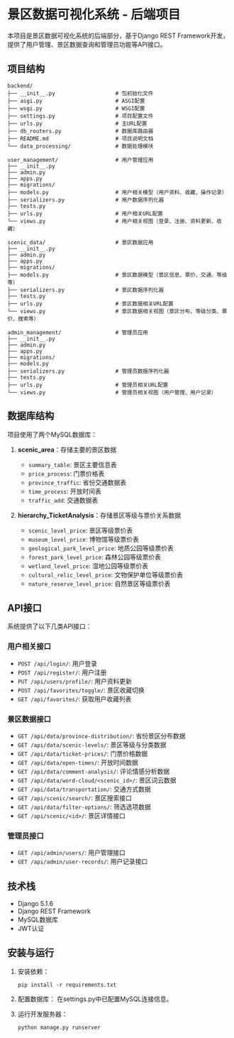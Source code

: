  # 景区数据可视化系统 - 后端项目

本项目是景区数据可视化系统的后端部分，基于Django REST Framework开发，提供了用户管理、景区数据查询和管理员功能等API接口。

## 项目结构

```
backend/
├── __init__.py                   # 包初始化文件
├── asgi.py                       # ASGI配置
├── wsgi.py                       # WSGI配置
├── settings.py                   # 项目配置文件
├── urls.py                       # 主URL配置
├── db_routers.py                 # 数据库路由器
├── README.md                     # 项目说明文档
└── data_processing/              # 数据处理模块
    
user_management/                  # 用户管理应用
├── __init__.py
├── admin.py
├── apps.py
├── migrations/
├── models.py                     # 用户相关模型（用户资料、收藏、操作记录）
├── serializers.py                # 用户数据序列化器
├── tests.py
├── urls.py                       # 用户相关URL配置
└── views.py                      # 用户相关视图（登录、注册、资料更新、收藏）

scenic_data/                      # 景区数据应用
├── __init__.py
├── admin.py
├── apps.py
├── migrations/
├── models.py                     # 景区数据模型（景区信息、票价、交通、等级等）
├── serializers.py                # 景区数据序列化器
├── tests.py
├── urls.py                       # 景区数据相关URL配置
└── views.py                      # 景区数据相关视图（景区分布、等级分类、票价、搜索等）

admin_management/                 # 管理员应用
├── __init__.py
├── admin.py
├── apps.py
├── migrations/
├── models.py
├── serializers.py                # 管理员数据序列化器
├── tests.py
├── urls.py                       # 管理员相关URL配置
└── views.py                      # 管理员相关视图（用户管理、用户记录）
```

## 数据库结构

项目使用了两个MySQL数据库：

1. **scenic_area**：存储主要的景区数据
   - `summary_table`: 景区主要信息表
   - `price_process`: 门票价格表
   - `province_traffic`: 省份交通数据表
   - `time_process`: 开放时间表
   - `traffic_add`: 交通数据表

2. **hierarchy_TicketAnalysis**：存储景区等级与票价关系数据
   - `scenic_level_price`: 景区等级票价表
   - `museum_level_price`: 博物馆等级票价表
   - `geological_park_level_price`: 地质公园等级票价表
   - `forest_park_level_price`: 森林公园等级票价表
   - `wetland_level_price`: 湿地公园等级票价表
   - `cultural_relic_level_price`: 文物保护单位等级票价表
   - `nature_reserve_level_price`: 自然景区等级票价表

## API接口

系统提供了以下几类API接口：

### 用户相关接口

- `POST /api/login/`: 用户登录
- `POST /api/register/`: 用户注册
- `PUT /api/users/profile/`: 用户资料更新
- `POST /api/favorites/toggle/`: 景区收藏切换
- `GET /api/favorites/`: 获取用户收藏列表

### 景区数据接口

- `GET /api/data/province-distribution/`: 省份景区分布数据
- `GET /api/data/scenic-levels/`: 景区等级与分类数据
- `GET /api/data/ticket-prices/`: 门票价格数据
- `GET /api/data/open-times/`: 开放时间数据
- `GET /api/data/comment-analysis/`: 评论情感分析数据
- `GET /api/data/word-cloud/<scenic_id>/`: 景区词云数据
- `GET /api/data/transportation/`: 交通方式数据
- `GET /api/scenic/search/`: 景区搜索接口
- `GET /api/data/filter-options/`: 筛选选项数据
- `GET /api/scenic/<id>/`: 景区详情接口

### 管理员接口

- `GET /api/admin/users/`: 用户管理接口
- `GET /api/admin/user-records/`: 用户记录接口

## 技术栈

- Django 5.1.6
- Django REST Framework
- MySQL数据库
- JWT认证

## 安装与运行

1. 安装依赖：
   ```
   pip install -r requirements.txt
   ```

2. 配置数据库：
   在settings.py中已配置MySQL连接信息。

3. 运行开发服务器：
   ```
   python manage.py runserver
   ```